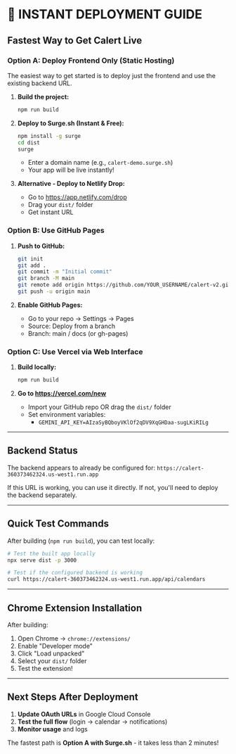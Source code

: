 # 🚀 **INSTANT DEPLOYMENT GUIDE**

## **Fastest Way to Get Calert Live**

### **Option A: Deploy Frontend Only (Static Hosting)**

The easiest way to get started is to deploy just the frontend and use the existing backend URL.

1. **Build the project:**
   ```bash
   npm run build
   ```

2. **Deploy to Surge.sh (Instant & Free):**
   ```bash
   npm install -g surge
   cd dist
   surge
   ```
   - Enter a domain name (e.g., `calert-demo.surge.sh`)
   - Your app will be live instantly!

3. **Alternative - Deploy to Netlify Drop:**
   - Go to https://app.netlify.com/drop
   - Drag your `dist/` folder
   - Get instant URL

### **Option B: Use GitHub Pages**

1. **Push to GitHub:**
   ```bash
   git init
   git add .
   git commit -m "Initial commit"
   git branch -M main
   git remote add origin https://github.com/YOUR_USERNAME/calert-v2.git
   git push -u origin main
   ```

2. **Enable GitHub Pages:**
   - Go to your repo → Settings → Pages
   - Source: Deploy from a branch
   - Branch: main / docs (or gh-pages)

### **Option C: Use Vercel via Web Interface**

1. **Build locally:**
   ```bash
   npm run build
   ```

2. **Go to https://vercel.com/new**
   - Import your GitHub repo OR drag the `dist/` folder
   - Set environment variables:
     - `GEMINI_API_KEY=AIzaSyBQboyVKlOf2qDV9XqGHDaa-sugLKiRILg`

---

## **Backend Status**

The backend appears to already be configured for:
`https://calert-360373462324.us-west1.run.app`

If this URL is working, you can use it directly. If not, you'll need to deploy the backend separately.

---

## **Quick Test Commands**

After building (`npm run build`), you can test locally:

```bash
# Test the built app locally
npx serve dist -p 3000

# Test if the configured backend is working
curl https://calert-360373462324.us-west1.run.app/api/calendars
```

---

## **Chrome Extension Installation**

After building:
1. Open Chrome → `chrome://extensions/`
2. Enable "Developer mode"
3. Click "Load unpacked"
4. Select your `dist/` folder
5. Test the extension!

---

## **Next Steps After Deployment**

1. **Update OAuth URLs** in Google Cloud Console
2. **Test the full flow** (login → calendar → notifications)
3. **Monitor usage** and logs

The fastest path is **Option A with Surge.sh** - it takes less than 2 minutes!